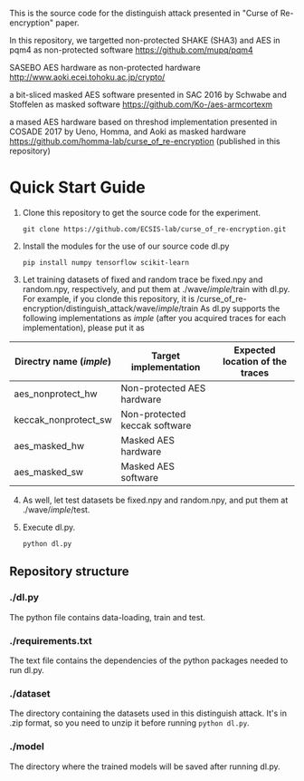 This is the source code for the distinguish attack presented in "Curse of Re-encryption" paper.

In this repository, we targetted
non-protected SHAKE (SHA3) and AES in pqm4 as non-protected software
https://github.com/mupq/pqm4

SASEBO AES hardware as non-protected hardware
http://www.aoki.ecei.tohoku.ac.jp/crypto/

a bit-sliced masked AES software presented in SAC 2016 by Schwabe and Stoffelen as masked software
https://github.com/Ko-/aes-armcortexm

a mased AES hardware based on threshod implementation presented in COSADE 2017 by Ueno, Homma, and Aoki as masked hardware
https://github.com/homma-lab/curse_of_re-encryption (published in this repository)

# Quick Start Guide

1. Clone this repository to get the source code for the experiment.

    ```git clone https://github.com/ECSIS-lab/curse_of_re-encryption.git```

2. Install the modules for the use of our source code dl.py

    ```pip install numpy tensorflow scikit-learn```

3. Let training datasets of fixed and random trace be fixed.npy and random.npy, respectively, and put them at ./wave/_imple_/train with dl.py.
   For example, if you clonde this repository, it is /curse_of_re-encryption/distinguish_attack/wave/_imple_/train
   As dl.py supports the following implementations as _imple_ (after you acquired traces for each implementation), please put it as
  
| Directry name (_imple_) | Target implementation | Expected location of the traces |
| -------------- | ---- | ----------- |
| aes_nonprotect_hw | Non-protected AES hardware | |
| keccak_nonprotect_sw | Non-protected keccak software | | 
| aes_masked_hw | Masked AES hardware | | 
| aes_masked_sw | Masked AES software | | 

4. As well, let test datasets be fixed.npy and random.npy, and put them at ./wave/_imple_/test.
    
5. Execute dl.py.

   ```python dl.py``` 
   
## Repository structure 
### ./dl.py

The python file contains data-loading, train and test.

### ./requirements.txt

The text file contains the dependencies of the python packages needed to run dl.py.

### ./dataset

The directory containing the datasets used in this distinguish attack. 
It's in .zip format, so you need to unzip it before running ```python dl.py```.

### ./model

The directory where the trained models will be saved after running dl.py.
